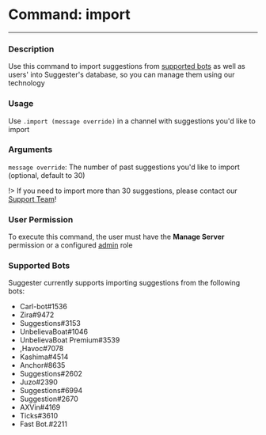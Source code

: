 # Command: import
---
### Description
Use this command to import suggestions from [supported bots](admin/import.md?id=supported-bots) as well as users' into Suggester's database, so you can manage them using our technology


### Usage
Use `.import (message override)` in a channel with suggestions you'd like to import

### Arguments
`message override`: The number of past suggestions you'd like to import (optional, default to 30) 

!> If you need to import more than 30 suggestions, please contact our [Support Team](https://discord.gg/G5pEdUp)!


### User Permission
To execute this command, the user must have the **Manage Server** permission or a configured [admin](/config/adminroles.md) role

### Supported Bots

Suggester currently supports importing suggestions from the following bots:

- Carl-bot#1536
- Zira#9472
- Suggestions#3153
- UnbelievaBoat#1046
- UnbelievaBoat Premium#3539
- ,Havoc#7078
- Kashima#4514
- Anchor#8635
- Suggestions#2602
- Juzo#2390
- Suggestions#6994
- Suggestion#2670
- AXVin#4169
- Ticks#3610
- Fast Bot.#2211
